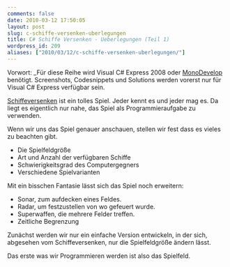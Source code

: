 ```yaml
---
comments: false
date: 2010-03-12 17:50:05
layout: post
slug: c-schiffe-versenken-uberlegungen
title: C# Schiffe Versenken - Ueberlegungen (Teil 1)
wordpress_id: 209
aliases: ["2010/03/12/c-schiffe-versenken-uberlegungen/"]
---
```


Vorwort: _Für diese Reihe wird Visual  C# Express 2008 oder [MonoDevelop](http://monodevelop.com/) benötigt. Screenshots, Codesnippets und Solutions werden vorerst nur  für Visual C# Express verfügbar sein.

[Schiffeversenken](http://de.wikipedia.org/wiki/Schiffe_versenken) ist ein tolles Spiel. Jeder kennt es und jeder mag es.
Da liegt es eigentlich nur nahe, das Spiel als Programmieraufgabe zu verwenden.

Wenn wir uns das Spiel genauer anschauen, stellen wir fest dass es vieles zu beachten gibt.
	
  * Die Spielfeldgröße
  * Art und Anzahl der verfügbaren Schiffe
  * Schwierigkeitsgrad des Computergegners
  * Verschiedene Spielvarianten

Mit ein bisschen Fantasie lässt sich das Spiel noch erweitern:

	
  * Sonar, zum aufdecken eines Feldes.
  * Radar, um festzustellen von wo gefeuert wurde.
  * Superwaffen, die mehrere Felder treffen.
  * Zeitliche Begrenzung

Zunächst werden wir nur ein einfache Version entwickeln, in der sich, abgesehen vom Schiffeversenken, nur die Spielfeldgröße ändern lässt.

Das erste was wir Programmieren werden ist also das Spielfeld.
